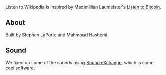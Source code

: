 Listen to Wikipedia is inspired by Maximillian Laumeister's [Listen to Bitcoin](http://www.listentobitcoin.com/). 

## About

Built by Stephen LaPorte and Mahmoud Hashemi.

## Sound

We fixed up some of the sounds using [Sound eXchange](http://sox.sourceforge.net/Docs/Documentation), which is some cool software.
